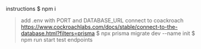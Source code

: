 instructions
$ npm i
> add .env with PORT and DATABASE_URL
> connect to coackroach https://www.cockroachlabs.com/docs/stable/connect-to-the-database.html?filters=prisma
$ npx prisma migrate dev --name init
$ npm run start
> test endpoints